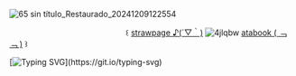 ![65 sin título_Restaurado_20241209122554](https://github.com/user-attachments/assets/ffa512d4-b0f2-4d83-bb63-b4c6a125964b)


ㅤㅤㅤㅤㅤㅤㅤㅤㅤㅤㅤㅤㅤㅤㅤㅤ꒰ [strawpage ♪(´▽｀)](https://eightxfohv.straw.page) ![4jlqbw](https://github.com/user-attachments/assets/bb663fa4-cd0b-4b03-9589-d7b9935ee0f0) [atabook ( ﹁ ﹁ )](https://fluffybirdyaoi.atabook.org/) ꒱

[![Typing SVG](https://readme-typing-svg.demolab.com?font=Fira+Code&pause=1000&color=8f4fb7&width=435&lines=sign+my+straw%2Fata+!)](https://git.io/typing-svg)
